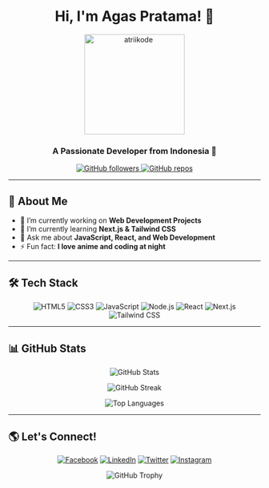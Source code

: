 <h1 align="center">Hi, I'm Agas Pratama! 👋</h1>

<p align="center">
  <img src="https://github.com/atriikode" alt="atriikode" width="200" height="200">
</p>

<h3 align="center">A Passionate Developer from Indonesia 🚀</h3>

<p align="center">
  <a href="https://github.com/atriikode">
    <img src="https://img.shields.io/github/followers/atriikode?label=Followers&style=social" alt="GitHub followers">
  </a>
  <a href="https://github.com/atriikode?tab=repositories">
    <img src="https://img.shields.io/badge/Public%20Repos-10-blue?style=for-the-badge" alt="GitHub repos">
  </a>
</p>

---

## 🚀 About Me
- 🔭 I’m currently working on **Web Development Projects**
- 🌱 I’m currently learning **Next.js & Tailwind CSS**
- 💬 Ask me about **JavaScript, React, and Web Development**
- ⚡ Fun fact: **I love anime and coding at night**

---

## 🛠️ Tech Stack

<p align="center">
  <img src="https://img.shields.io/badge/HTML5-E34F26?style=for-the-badge&logo=html5&logoColor=white" alt="HTML5" />
  <img src="https://img.shields.io/badge/CSS3-1572B6?style=for-the-badge&logo=css3&logoColor=white" alt="CSS3" />
  <img src="https://img.shields.io/badge/JavaScript-F7DF1E?style=for-the-badge&logo=javascript&logoColor=black" alt="JavaScript" />
  <img src="https://img.shields.io/badge/Node.js-43853D?style=for-the-badge&logo=node.js&logoColor=white" alt="Node.js" />
  <img src="https://img.shields.io/badge/React-61DAFB?style=for-the-badge&logo=react&logoColor=black" alt="React" />
  <img src="https://img.shields.io/badge/Next.js-000000?style=for-the-badge&logo=next.js&logoColor=white" alt="Next.js" />
  <img src="https://img.shields.io/badge/TailwindCSS-38B2AC?style=for-the-badge&logo=tailwind-css&logoColor=white" alt="Tailwind CSS" />
</p>

---

## 📊 GitHub Stats

<p align="center">
  <img src="https://github-readme-stats.vercel.app/api?username=atriikode&show_icons=true&theme=radical" alt="GitHub Stats" />
</p>

<p align="center">
  <img src="https://github-readme-streak-stats.herokuapp.com/?user=atriikode&theme=radical" alt="GitHub Streak" />
</p>

<p align="center">
  <img src="https://github-readme-stats.vercel.app/api/top-langs/?username=atriikode&layout=compact&theme=radical" alt="Top Languages" />
</p>

---

## 🌎 Let's Connect!

<p align="center">
  <a href="https://www.facebook.com/AgasPratamamp4"><img src="https://img.shields.io/badge/Facebook-%231877F2.svg?style=for-the-badge&logo=facebook&logoColor=white" alt="Facebook"></a>
  <a href="https://linkedin.com/in/yourprofile"><img src="https://img.shields.io/badge/LinkedIn-%230077B5.svg?style=for-the-badge&logo=linkedin&logoColor=white" alt="LinkedIn"></a>
  <a href="https://twitter.com/yourprofile"><img src="https://img.shields.io/badge/Twitter-%231DA1F2.svg?style=for-the-badge&logo=twitter&logoColor=white" alt="Twitter"></a>
  <a href="https://instagram.com/yourprofile"><img src="https://img.shields.io/badge/Instagram-%23E4405F.svg?style=for-the-badge&logo=instagram&logoColor=white" alt="Instagram"></a>
</p>

<p align="center">
  <img src="https://github-profile-trophy.vercel.app/?username=atriikode&theme=radical&no-frame=true&margin-w=5" alt="GitHub Trophy" />
</p>


